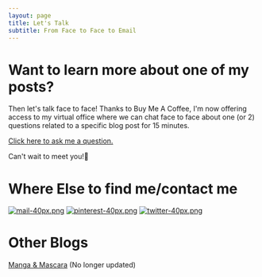 ```yaml
---
layout: page
title: Let's Talk
subtitle: From Face to Face to Email
---
```

# Want to learn more about one of my posts?

Then let's talk face to face! Thanks to Buy Me A Coffee, I'm now offering access to my virtual office where we can chat face to face about one (or 2) questions related to a specific blog post for 15 minutes.  

[Click here to ask me a question.](https://www.buymeacoffee.com/arcadiapage)

Can't wait to meet you!🙂

# Where Else to find me/contact me

[![mail-40px.png](https://i.postimg.cc/yxz84Qmx/mail-40px.png)](mailto:arcadiapage@gmail.com) [![pinterest-40px.png](https://i.postimg.cc/gJh27F61/pinterest-40px.png)](https://www.pinterest.com/arcadiapage/) [![twitter-40px.png](https://i.postimg.cc/R0y0GVqc/twitter-40px.png)](https://twitter.com/arcadiapage) 


# Other Blogs

[Manga & Mascara](https://manga-arcadia.blogspot.com/) (No longer updated)

